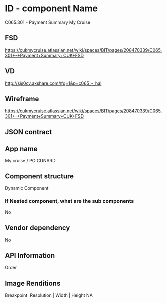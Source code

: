 # ID - component Name
C065.301 - Payment Summary My Cruise

## FSD
https://cukmycruise.atlassian.net/wiki/spaces/BIT/pages/208470339/C065.301+-+Payment+Summary+CUK+FSD

## VD
http://sjs0cy.axshare.com/#g=1&p=c065_-_hal

## Wireframe
https://cukmycruise.atlassian.net/wiki/spaces/BIT/pages/208470339/C065.301+-+Payment+Summary+CUK+FSD
## JSON contract

## App name
My cruise / PO CUNARD

## Component structure
Dynamic Component

### If Nested component, what are the sub components
No

## Vendor dependency
No

## API Information
Order

## Image Renditions
Breakpoint| Resolution | Width | Height
NA